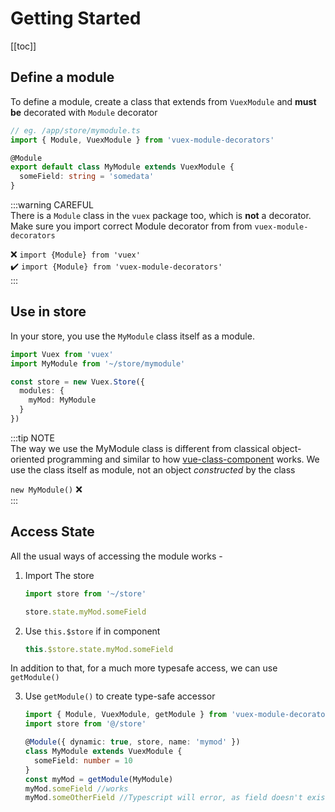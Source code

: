 # Getting Started

<sponsor-cb-sidebar/>

[[toc]]

## Define a module

To define a module, create a class that extends from `VuexModule`
and **must be** decorated with `Module` decorator

```typescript
// eg. /app/store/mymodule.ts
import { Module, VuexModule } from 'vuex-module-decorators'

@Module
export default class MyModule extends VuexModule {
  someField: string = 'somedata'
}
```

:::warning CAREFUL  
There is a `Module` class in the `vuex` package too, which is **not** a
decorator. Make sure you import correct Module decorator from from
`vuex-module-decorators`

:x: `import {Module} from 'vuex'`  
:heavy_check_mark: `import {Module} from 'vuex-module-decorators'`  
:::

## Use in store

In your store, you use the `MyModule` class itself as a module.

```typescript
import Vuex from 'vuex'
import MyModule from '~/store/mymodule'

const store = new Vuex.Store({
  modules: {
    myMod: MyModule
  }
})
```

:::tip NOTE  
The way we use the MyModule class is different from classical object-oriented programming
and similar to how [vue-class-component](https://npmjs.com/vue-class-component) works.
We use the class itself as module, not an object _constructed_ by the class

`new MyModule()` :x:  
:::

## Access State

All the usual ways of accessing the module works -

1. Import The store

   ```typescript {3}
   import store from '~/store'

   store.state.myMod.someField
   ```

2. Use `this.$store` if in component

   ```javascript {1}
   this.$store.state.myMod.someField
   ```

In addition to that, for a much more typesafe access, we can use `getModule()`

3. Use `getModule()` to create type-safe accessor

   ```typescript {8}
   import { Module, VuexModule, getModule } from 'vuex-module-decorators'
   import store from '@/store'

   @Module({ dynamic: true, store, name: 'mymod' })
   class MyModule extends VuexModule {
     someField: number = 10
   }
   const myMod = getModule(MyModule)
   myMod.someField //works
   myMod.someOtherField //Typescript will error, as field doesn't exist
   ```
